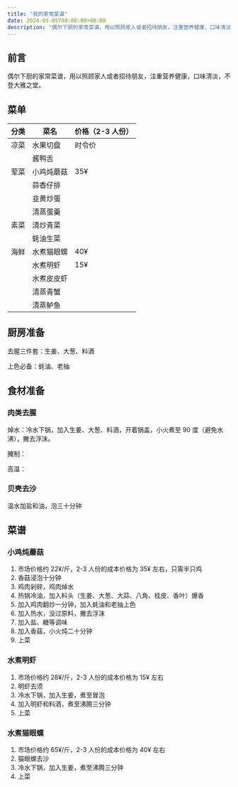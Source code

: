 ```yaml
---
title: "我的家常菜谱"
date: 2024-05-05T08:00:00+08:00
description: "偶尔下厨的家常菜谱，用以照顾家人或者招待朋友，注重营养健康，口味清淡，不登大雅之堂。"
---
```


## 前言

偶尔下厨的家常菜谱，用以照顾家人或者招待朋友，注重营养健康，口味清淡，不登大雅之堂。<!--more-->

## 菜单

| 分类 | 菜名       | 价格（2-3 人份） |
| ---- | ---------- | ---------------- |
| 凉菜 | 水果切盘   | 时令价           |
|      | 酱鸭舌     |                  |
| 荤菜 | 小鸡炖蘑菇 | 35¥              |
|      | 蒜香仔排   |                  |
|      | 韭黄炒蛋   |                  |
|      | 清蒸蛋羹   |                  |
| 素菜 | 清炒青菜   |                  |
|      | 蚝油生菜   |                  |
| 海鲜 | 水煮猫眼螺 | 40¥              |
|      | 水煮明虾   | 15¥              |
|      | 水煮皮皮虾 |                  |
|      | 清蒸青蟹   |                  |
|      | 清蒸鲈鱼   |                  |

## 厨房准备

去腥三件套：生姜、大葱、料酒

上色必备：蚝油、老抽

## 食材准备

### 肉类去腥

焯水：冷水下锅，加入生姜、大葱、料酒，开着锅盖，小火煮至 90 度（避免水沸），撇去浮沫。

腌制：

高温：

### 贝壳去沙

温水加盐和油，泡三十分钟

## 菜谱

### 小鸡炖蘑菇

1. 市场价格约 22¥/斤，2-3 人份的成本价格为 35¥ 左右，只需半只鸡
2. 香菇浸泡十分钟
3. 鸡肉剁碎，鸡肉焯水
4. 热锅冷油，加入料头（生姜、大葱、大蒜、八角、桂皮、香叶）爆香
5. 加入鸡肉翻炒一分钟，加入蚝油和老抽上色
6. 加入热水，没过原料，撇去浮沫
7. 加入盐、糖等调味
8. 加入香菇，小火炖二十分钟
9. 上菜

### 水煮明虾

1. 市场价格约 28¥/斤，2-3 人份的成本价格为 15¥ 左右
2. 明虾去须
3. 冷水下锅，加入生姜，煮至冒泡
4. 加入明虾和料酒，煮至沸腾三分钟
5. 上菜

### 水煮猫眼螺

1. 市场价格约 65¥/斤，2-3 人份的成本价格为 40¥ 左右
2. 猫眼螺去沙
3. 冷水下锅，加入生姜，煮至沸腾三分钟
4. 上菜
